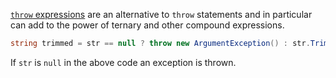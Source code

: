 [`throw` expressions][throw-expressions] are an alternative to `throw` statements and in particular can add to the power of ternary and other compound expressions.

```csharp
string trimmed = str == null ? throw new ArgumentException() : str.Trim();
```

If `str` is `null` in the above code an exception is thrown.

[throw-expressions]: https://docs.microsoft.com/en-us/dotnet/csharp/language-reference/keywords/throw#the-throw-expression
